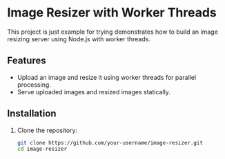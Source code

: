 # Image Resizer with Worker Threads

This project is just example for trying demonstrates how to build an image resizing server using Node.js with worker threads.

## Features

- Upload an image and resize it using worker threads for parallel processing.
- Serve uploaded images and resized images statically.

## Installation

1. Clone the repository:

   ```bash
   git clone https://github.com/your-username/image-resizer.git
   cd image-resizer
